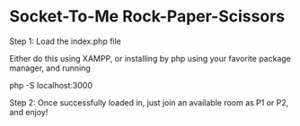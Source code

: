 # Socket-To-Me Rock-Paper-Scissors

Step 1: Load the index.php file

Either do this using XAMPP, or installing by php using your favorite package manager, and running 

php -S localhost:3000

Step 2: Once successfully loaded in, just join an available room as P1 or P2, and enjoy!